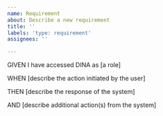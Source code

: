 ```yaml
---
name: Requirement
about: Describe a new requirement
title: ''
labels: 'type: requirement'
assignees: ''

---
```


GIVEN I have accessed DINA as [a role]

WHEN [describe the action initiated by the user]

THEN [describe the response of the system]

AND [describe additional action(s) from the system]
